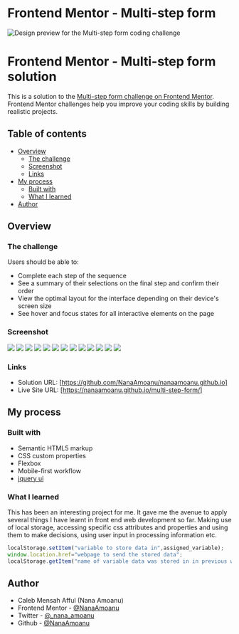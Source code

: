 # Frontend Mentor - Multi-step form

![Design preview for the Multi-step form coding challenge](./design/desktop-preview.jpg)

# Frontend Mentor - Multi-step form solution

This is a solution to the [Multi-step form challenge on Frontend Mentor](https://www.frontendmentor.io/challenges/multistep-form-YVAnSdqQBJ). Frontend Mentor challenges help you improve your coding skills by building realistic projects. 

## Table of contents

- [Overview](#overview)
  - [The challenge](#the-challenge)
  - [Screenshot](#screenshot)
  - [Links](#links)
- [My process](#my-process)
  - [Built with](#built-with)
  - [What I learned](#what-i-learned)
- [Author](#author)

## Overview

### The challenge

Users should be able to:

- Complete each step of the sequence
- See a summary of their selections on the final step and confirm their order
- View the optimal layout for the interface depending on their device's screen size
- See hover and focus states for all interactive elements on the page

### Screenshot

![](./Screenshot/Desktop1.png)
![](./Screenshot/Desktop2.png)
![](./Screenshot/Desktop3.png)
![](./Screenshot/Desktop4.png)
![](./Screenshot/Desktop5.png)
![](./Screenshot/Desktop2-active.png)
![](./Screenshot/Desktop3-active.png)
![](./Screenshot/Mobile1.png)
![](./Screenshot/Mobile2.png)
![](./Screenshot/Mobile3.png)
![](./Screenshot/Mobile4.png)
![](./Screenshot/Mobile2-active.png)
![](./Screenshot/Mobile3-active.png)

### Links

- Solution URL: [https://github.com/NanaAmoanu/nanaamoanu.github.io]
- Live Site URL: [https://nanaamoanu.github.io/multi-step-form/]

## My process

### Built with

- Semantic HTML5 markup
- CSS custom properties
- Flexbox
- Mobile-first workflow
- [jquery ui](https://jqueryui.com)

### What I learned

This has been an interesting project for me. It gave me the avenue to apply several things I have learnt in front end web development so far. Making use of local storage, accessing specific css attributes and properties and using them to make decisions, using user input in processing information etc.

```js
localStorage.setItem("variable to store data in",assigned_variable);
window.location.href="webpage to send the stored data";
localStorage.getItem("name of variable data was stored in in previous webpage");
```
## Author

- Caleb Mensah Afful (Nana Amoanu)
- Frontend Mentor - [@NanaAmoanu](https://www.frontendmentor.io/profile/NanaAmoanu)
- Twitter - [@_nana_amoanu](https://www.twitter.com/_nana_amoanu)
- Github - [@NanaAmoanu](https://www.github.com/NanaAmoanu)